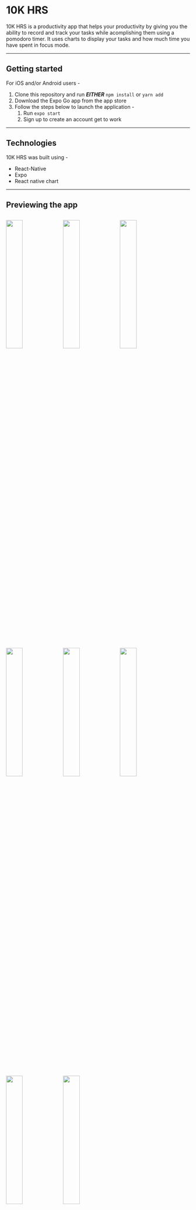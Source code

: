 # 10K HRS

10K HRS is a productivity app that helps your productivity by giving you the ability to record and track your tasks while 
acomplishing them using a pomodoro timer. It uses charts to display your tasks and how much time you have spent in focus mode. 


---

## Getting started

For iOS and/or Android users -

1. Clone this repository and run _**EITHER**_ ```npm install``` or ```yarn add```
2. Download the Expo Go app from the app store
3. Follow the steps below to launch the application -
    1. Run ```expo start```
    2. Sign up to create an account get to work
---

## Technologies
10K HRS was built using -
- React-Native
- Expo 
- React native chart 

---
## Previewing the app

<!-- ![Screenshot_20210629
![Screenshot_20210629-161651]()
![Screenshot_20210629-162154]()
![Screenshot_20210629-162154]()
![Screenshot_20210629-162156](https://user-images.githubusercontent.com/75167679/123814268-3bb5e000-d8fe-11eb-91ad-93a8f6900a12.jpg)
![Screenshot_20210629-162159]()
![Screenshot_20210629-162411]()

 -->
<span align = "left"><img src="https://user-images.githubusercontent.com/75167679/123813998-03160680-d8fe-11eb-9db9-fec991cd6081.jpg" width="30%"></span>
<span align = "left"><img src="https://user-images.githubusercontent.com/75167679/123814217-30fb4b00-d8fe-11eb-8770-7f39853634f5.jpg" width="30%"></span>
<span align = "left"><img src="https://user-images.githubusercontent.com/75167679/123814229-335da500-d8fe-11eb-9ec0-122c6bbef2fd.jpg" width="30%"></span>
<span align = "left"><img src="https://user-images.githubusercontent.com/75167679/123814233-35276880-d8fe-11eb-8123-d86db578ff60.jpg" width="30%"></span>
<span align = "left"><img src="https://user-images.githubusercontent.com/75167679/123814238-36589580-d8fe-11eb-84fe-17744f6dbba7.jpg" width="30%"></span>
<span align = "left"><img src="https://user-images.githubusercontent.com/75167679/123814268-3bb5e000-d8fe-11eb-91ad-93a8f6900a12.jpg" width="30%"></span>
<span align = "left"><img src="https://user-images.githubusercontent.com/75167679/123814281-3d7fa380-d8fe-11eb-82fb-6be1dba7a4d7.jpg" width="30%"></span>
<span align = "left"><img src="https://user-images.githubusercontent.com/75167679/123814293-3f496700-d8fe-11eb-9c2f-9db978658485.jpg" width="30%"></span>
---
